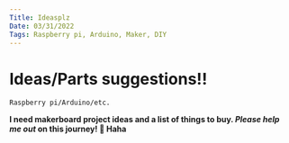 ```yaml
---
Title: Ideasplz
Date: 03/31/2022
Tags: Raspberry pi, Arduino, Maker, DIY 
---
```

# Ideas/Parts suggestions!! 

`Raspberry pi/Arduino/etc.` 

**I need makerboard project ideas and a list of things to buy.
*Please help me out* on this journey! 🥺 Haha**  
